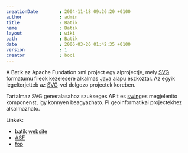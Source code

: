 ```yaml
---
creationDate        : 2004-11-18 09:26:20 +0100 
author              : admin 
title               : Batik 
name                : Batik 
layout              : wiki 
path                : Batik 
date                : 2006-03-26 01:42:35 +0100 
version             : 1 
creator             : boci 
---
```

A Batik az Apache Fundation xml project egy alprojectje, mely [SVG](SVG.html) formatumu fileok kezelesere alkalmas [Java](java.html) alapu eszkoztar. Az egyik legelterjetteb az [SVG](SVG.html)-vel dolgozo projectek koreben.

Tartalmaz SVG generalasahoz szukseges APIt es [swing](Swing.html)es megjelenito komponenst, igy konnyen beagyazhato. Pl geoinformatikai projectekhez alkalmazhato.

Linkek:

*   [batik website](http://xml.apache.org/batik)
*   [ASF](ASF.html)
*   [fop](FOP.html)
